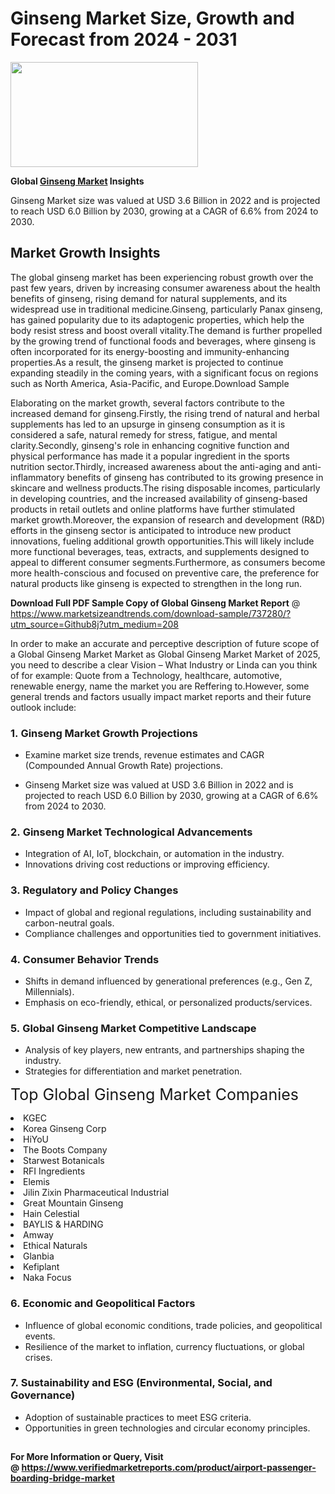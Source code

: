 <H1>Ginseng Market Size, Growth and Forecast from 2024 - 2031</H1><img class="aligncenter size-medium wp-image-584254" src="https://thirdeyenews.in/wp-content/uploads/2024/09/Global-Market-Research-300x168.jpeg" alt="" width="300" height="168" /><p><strong>Global&nbsp;<a href="https://www.marketsizeandtrends.com/download-sample/737280/?utm_source=Github8j?utm_medium=208">Ginseng Market</a> Insights</strong></p><p>Ginseng Market size was valued at USD 3.6 Billion in 2022 and is projected to reach USD 6.0 Billion by 2030, growing at a CAGR of 6.6% from 2024 to 2030.</p><p><h2>Market Growth Insights</h2> <p>The global ginseng market has been experiencing robust growth over the past few years, driven by increasing consumer awareness about the health benefits of ginseng, rising demand for natural supplements, and its widespread use in traditional medicine.Ginseng, particularly Panax ginseng, has gained popularity due to its adaptogenic properties, which help the body resist stress and boost overall vitality.The demand is further propelled by the growing trend of functional foods and beverages, where ginseng is often incorporated for its energy-boosting and immunity-enhancing properties.As a result, the ginseng market is projected to continue expanding steadily in the coming years, with a significant focus on regions such as North America, Asia-Pacific, and Europe.Download Sample</p> <p>Elaborating on the market growth, several factors contribute to the increased demand for ginseng.Firstly, the rising trend of natural and herbal supplements has led to an upsurge in ginseng consumption as it is considered a safe, natural remedy for stress, fatigue, and mental clarity.Secondly, ginseng's role in enhancing cognitive function and physical performance has made it a popular ingredient in the sports nutrition sector.Thirdly, increased awareness about the anti-aging and anti-inflammatory benefits of ginseng has contributed to its growing presence in skincare and wellness products.The rising disposable incomes, particularly in developing countries, and the increased availability of ginseng-based products in retail outlets and online platforms have further stimulated market growth.Moreover, the expansion of research and development (R&D) efforts in the ginseng sector is anticipated to introduce new product innovations, fueling additional growth opportunities.This will likely include more functional beverages, teas, extracts, and supplements designed to appeal to different consumer segments.Furthermore, as consumers become more health-conscious and focused on preventive care, the preference for natural products like ginseng is expected to strengthen in the long run.</p><p><span class=""><strong>Download Full PDF Sample Copy of Global Ginseng Market Report</strong> @ <a href="https://www.marketsizeandtrends.com/download-sample/737280/?utm_source=Github8j?utm_medium=208" target="_blank">https://www.marketsizeandtrends.com/download-sample/737280/?utm_source=Github8j?utm_medium=208</a></span></p><p>In order to make an accurate and perceptive description of future scope of a Global&nbsp;Ginseng Market Market as Global&nbsp;Ginseng Market Market of 2025, you need to describe a clear Vision &ndash; What Industry or Linda can you think of for example: Quote from a Technology, healthcare, automotive, renewable energy, name the market you are Reffering to.However, some general trends and factors usually impact market reports and their future outlook include:</p><h3>1.&nbsp;<strong>Ginseng Market Growth Projections</strong></h3><ul><li>Examine market size trends, revenue estimates and CAGR (Compounded Annual Growth Rate) projections.</li><li><p>Ginseng Market size was valued at USD 3.6 Billion in 2022 and is projected to reach USD 6.0 Billion by 2030, growing at a CAGR of 6.6% from 2024 to 2030.</p></li></ul><h3>2.&nbsp;<strong>Ginseng Market Technological Advancements</strong></h3><ul><li>Integration of AI, IoT, blockchain, or automation in the industry.</li><li>Innovations driving cost reductions or improving efficiency.</li></ul><h3>3.&nbsp;<strong>Regulatory and Policy Changes</strong></h3><ul><li>Impact of global and regional regulations, including sustainability and carbon-neutral goals.</li><li>Compliance challenges and opportunities tied to government initiatives.</li></ul><h3>4.&nbsp;<strong>Consumer Behavior Trends</strong></h3><ul><li>Shifts in demand influenced by generational preferences (e.g., Gen Z, Millennials).</li><li>Emphasis on eco-friendly, ethical, or personalized products/services.</li></ul><h3>5.&nbsp;<strong>Global Ginseng Market Competitive Landscape</strong></h3><ul><li>Analysis of key players, new entrants, and partnerships shaping the industry.</li><li>Strategies for differentiation and market penetration.</li></ul><p data-pm-slice="1 1 []"><span style="color: inherit; font-family: inherit; font-size: 25px;">Top Global Ginseng Market Companies</span></p><div class="" data-test-id=""><p><li>KGEC</li><li> Korea Ginseng Corp</li><li> HiYoU</li><li> The Boots Company</li><li> Starwest Botanicals</li><li> RFI Ingredients</li><li> Elemis</li><li> Jilin Zixin Pharmaceutical Industrial</li><li> Great Mountain Ginseng</li><li> Hain Celestial</li><li> BAYLIS & HARDING</li><li> Amway</li><li> Ethical Naturals</li><li> Glanbia</li><li> Kefiplant</li><li> Naka Focus</li></p></div><h3>6.&nbsp;<strong>Economic and Geopolitical Factors</strong></h3><ul><li>Influence of global economic conditions, trade policies, and geopolitical events.</li><li>Resilience of the market to inflation, currency fluctuations, or global crises.</li></ul><h3>7.&nbsp;<strong>Sustainability and ESG (Environmental, Social, and Governance)</strong></h3><ul><li>Adoption of sustainable practices to meet ESG criteria.</li><li>Opportunities in green technologies and circular economy principles.</li></ul><h2><strong style="font-size: 14px;">For More Information or Query, Visit @&nbsp;</strong><a style="background-color: #ffffff; font-size: 14px;" href="https://www.marketsizeandtrends.com/report/ginseng-market/" target="_blank">https://www.verifiedmarketreports.com/product/airport-passenger-boarding-bridge-market</a></h2>